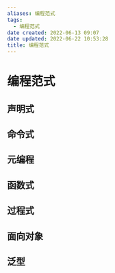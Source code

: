 ```yaml
---
aliases: 编程范式
tags:
  - 编程范式
date created: 2022-06-13 09:07
date updated: 2022-06-22 10:53:28
title: 编程范式
---
```


# 编程范式

## 声明式

## 命令式

## 元编程

## 函数式

## 过程式

## 面向对象

## 泛型
